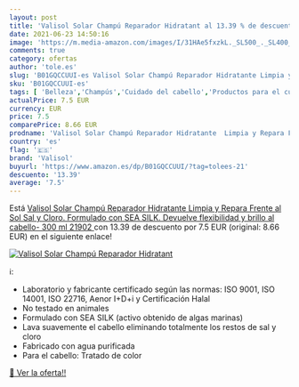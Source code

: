 ```yaml
---
layout: post
title: 'Valisol Solar Champú Reparador Hidratant al 13.39 % de descuento'
date: 2021-06-23 14:50:16
image: 'https://m.media-amazon.com/images/I/31HAe5fxzkL._SL500_._SL400_.jpg'
comments: true
category: ofertas
author: 'tole.es'
slug: 'B01GQCCUUI-es Valisol Solar Champú Reparador Hidratante Limpia y Repara...'
sku: 'B01GQCCUUI-es'
tags: [ 'Belleza','Champús','Cuidado del cabello','Productos para el cuidado del cabello','champú','valisol', ]
actualPrice: 7.5 EUR
currency: EUR
price: 7.5
comparePrice: 8.66 EUR
prodname: 'Valisol Solar Champú Reparador Hidratante  Limpia y Repara Frente al Sol  Sal y Cloro. Formulado con SEA SILK. Devuelve flexibilidad y brillo al cabello- 300 ml  21902 '
country: 'es'
flag: '🇪🇸'
brand: 'Valisol'
buyurl: 'https://www.amazon.es/dp/B01GQCCUUI/?tag=tolees-21'
descuento: '13.39'
average: '7.5'
---
```


Está [Valisol Solar Champú Reparador Hidratante  Limpia y Repara Frente al Sol  Sal y Cloro. Formulado con SEA SILK. Devuelve flexibilidad y brillo al cabello- 300 ml  21902 ](https://www.amazon.es/dp/B01GQCCUUI/?tag=tolees-21) con 13.39 de descuento por 7.5 EUR (original: 8.66 EUR) en el siguiente enlace!

[![Valisol Solar Champú Reparador Hidratant](https://m.media-amazon.com/images/I/31HAe5fxzkL._SL500_._SL400_.jpg)](https://www.amazon.es/dp/B01GQCCUUI/?tag=tolees-21)

ℹ️:

- Laboratorio y fabricante certificado según las normas: ISO 9001, ISO 14001, ISO 22716, Aenor I+D+i y Certificación Halal
- No testado en animales
- Formulado con SEA SILK (activo obtenido de algas marinas)
- Lava suavemente el cabello eliminando totalmente los restos de sal y cloro
- Fabricado con agua purificada
- Para el cabello: Tratado de color

[🛒 Ver la oferta!!](https://www.amazon.es/dp/B01GQCCUUI/?tag=tolees-21)
